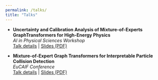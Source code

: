 ```yaml
---
permalink: /talks/
title: "Talks"
---
```


- **Uncertainty and Calibration Analysis of Mixture-of-Experts GraphTransformers for High-Energy Physics**  
  *AI in Physical Sciences Workshop*  
  [Talk details](https://sites.google.com/view/aiphys25/home/) | [Slides (PDF)](https://drive.google.com/file/d/1FPh-RL0DFaKV-WFp3ORDOW2Ci88zbrX0/view?usp=drive_link)

- **Mixture-of-Expert Graph Transformers for Interpretable Particle Collision Detection**  
  *EuCAIF Conference*  
  [Talk details](https://agenda.infn.it/event/43565/contributions/259958/) | [Slides (PDF)](https://agenda.infn.it/event/43565/contributions/259958/attachments/137079/205889/Mixture_of_Expert_EuCAIF.pdf)

  
